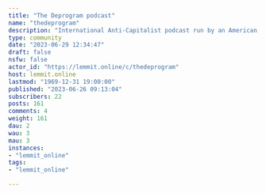 ```yaml
---
title: "The Deprogram podcast" 
name: "thedeprogram"
description: "International Anti-Capitalist podcast run by an American, a Slav and an Arab."
type: community
date: "2023-06-29 12:34:47"
draft: false
nsfw: false
actor_id: "https://lemmit.online/c/thedeprogram"
host: lemmit.online
lastmod: "1969-12-31 19:00:00"
published: "2023-06-26 09:13:04"
subscribers: 22
posts: 161
comments: 4
weight: 161
dau: 2
wau: 3
mau: 3
instances:
- "lemmit_online"
tags: 
- "lemmit_online"

---
```

